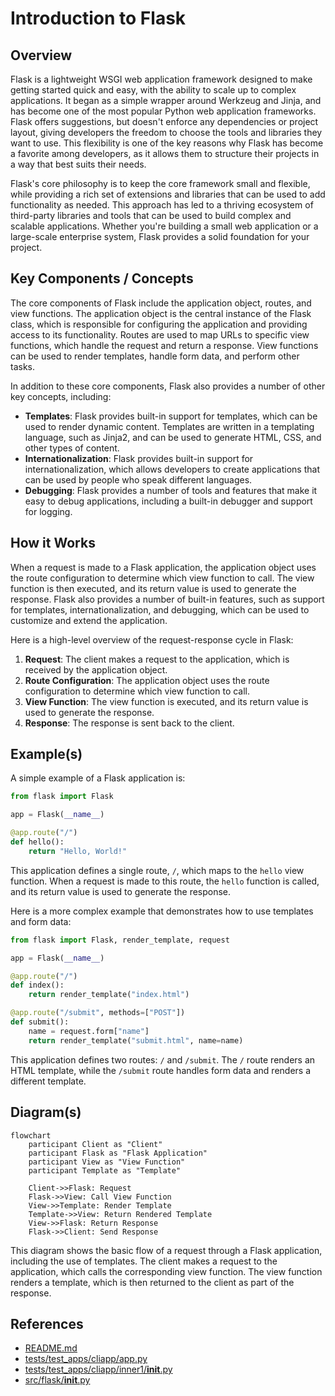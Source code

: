 # Introduction to Flask
## Overview
Flask is a lightweight WSGI web application framework designed to make getting started quick and easy, with the ability to scale up to complex applications. It began as a simple wrapper around Werkzeug and Jinja, and has become one of the most popular Python web application frameworks. Flask offers suggestions, but doesn't enforce any dependencies or project layout, giving developers the freedom to choose the tools and libraries they want to use. This flexibility is one of the key reasons why Flask has become a favorite among developers, as it allows them to structure their projects in a way that best suits their needs.

Flask's core philosophy is to keep the core framework small and flexible, while providing a rich set of extensions and libraries that can be used to add functionality as needed. This approach has led to a thriving ecosystem of third-party libraries and tools that can be used to build complex and scalable applications. Whether you're building a small web application or a large-scale enterprise system, Flask provides a solid foundation for your project.

## Key Components / Concepts
The core components of Flask include the application object, routes, and view functions. The application object is the central instance of the Flask class, which is responsible for configuring the application and providing access to its functionality. Routes are used to map URLs to specific view functions, which handle the request and return a response. View functions can be used to render templates, handle form data, and perform other tasks.

In addition to these core components, Flask also provides a number of other key concepts, including:

* **Templates**: Flask provides built-in support for templates, which can be used to render dynamic content. Templates are written in a templating language, such as Jinja2, and can be used to generate HTML, CSS, and other types of content.
* **Internationalization**: Flask provides built-in support for internationalization, which allows developers to create applications that can be used by people who speak different languages.
* **Debugging**: Flask provides a number of tools and features that make it easy to debug applications, including a built-in debugger and support for logging.

## How it Works
When a request is made to a Flask application, the application object uses the route configuration to determine which view function to call. The view function is then executed, and its return value is used to generate the response. Flask also provides a number of built-in features, such as support for templates, internationalization, and debugging, which can be used to customize and extend the application.

Here is a high-level overview of the request-response cycle in Flask:

1. **Request**: The client makes a request to the application, which is received by the application object.
2. **Route Configuration**: The application object uses the route configuration to determine which view function to call.
3. **View Function**: The view function is executed, and its return value is used to generate the response.
4. **Response**: The response is sent back to the client.

## Example(s)
A simple example of a Flask application is:
```python
from flask import Flask

app = Flask(__name__)

@app.route("/")
def hello():
    return "Hello, World!"
```
This application defines a single route, `/`, which maps to the `hello` view function. When a request is made to this route, the `hello` function is called, and its return value is used to generate the response.

Here is a more complex example that demonstrates how to use templates and form data:
```python
from flask import Flask, render_template, request

app = Flask(__name__)

@app.route("/")
def index():
    return render_template("index.html")

@app.route("/submit", methods=["POST"])
def submit():
    name = request.form["name"]
    return render_template("submit.html", name=name)
```
This application defines two routes: `/` and `/submit`. The `/` route renders an HTML template, while the `/submit` route handles form data and renders a different template.

## Diagram(s)
```mermaid
flowchart
    participant Client as "Client"
    participant Flask as "Flask Application"
    participant View as "View Function"
    participant Template as "Template"

    Client->>Flask: Request
    Flask->>View: Call View Function
    View->>Template: Render Template
    Template->>View: Return Rendered Template
    View->>Flask: Return Response
    Flask->>Client: Send Response
```
This diagram shows the basic flow of a request through a Flask application, including the use of templates. The client makes a request to the application, which calls the corresponding view function. The view function renders a template, which is then returned to the client as part of the response.

## References
* [README.md](README.md)
* [tests/test_apps/cliapp/app.py](tests/test_apps/cliapp/app.py)
* [tests/test_apps/cliapp/inner1/__init__.py](tests/test_apps/cliapp/inner1/__init__.py)
* [src/flask/__init__.py](src/flask/__init__.py)